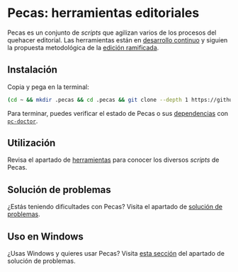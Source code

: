 # Pecas: herramientas editoriales

Pecas es un conjunto de _scripts_ que agilizan varios de los procesos 
del quehacer editorial. Las herramientas están en [desarrollo continuo](https://es.wikipedia.org/wiki/Liberaci%C3%B3n_continua)
y siguien la propuesta metodológica de la [edición ramificada](https://ed.cliteratu.re/).

## Instalación

Copia y pega en la terminal:

```bash
(cd ~ && mkdir .pecas && cd .pecas && git clone --depth 1 https://github.com/NikaZhenya/pecas.git . && bash install.sh) && source ~/.bash_profile
```

Para terminar, puedes verificar el estado de Pecas o sus [dependencias](https://es.wikipedia.org/wiki/Dependencias_de_software)
con [`pc-doctor`](html/pc-doctor.html).

## Utilización

Revisa el apartado de [herramientas](html/herramientas.html) para 
conocer los diversos _scripts_ de Pecas.

## Solución de problemas 

¿Estás teniendo dificultades con Pecas? Visita el apartado de [solución de problemas](html/problemas.html).

## Uso en Windows

¿Usas Windows y quieres usar Pecas? Visita [esta sección](html/problemas.html#como-uso-pecas-en-windows)
del apartado de solución de problemas.
